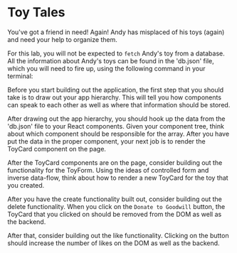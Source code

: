 # Toy Tales

You've got a friend in need! Again!
Andy has misplaced of his toys (again) and need your help to organize them.

For this lab, you will not be expected to `fetch` Andy's toy from a database. All the information about Andy's toys can be found in the 'db.json' file, which you will need to fire up, using the following command in your terminal:


Before you start building out the application, the first step that you should take is to draw out your app hierarchy. This will tell you how components can speak to each other as well as where that information should be stored.

After drawing out the app hierarchy, you should hook up the data from the 'db.json' file to your React components. Given your component tree, think about which component should be responsible for the array. After you have put the data in the proper component, your next job is to render the ToyCard component on the page.

After the ToyCard components are on the page, consider building out the functionality for the ToyForm. Using the ideas of controlled form and inverse data-flow, think about how to render a new ToyCard for the toy that you created.

After you have the create functionality built out, consider building out the delete functionality. When you click on the `Donate to Goodwill` button, the ToyCard that you clicked on should be removed from the DOM as well as the backend.

After that, consider building out the like functionality. Clicking on the button should increase the number of likes on the DOM as well as the backend.
